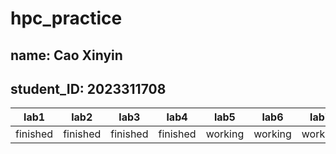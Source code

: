 # hpc_practice
## name: Cao Xinyin
## student_ID: 2023311708

lab1|lab2|lab3|lab4|lab5|lab6|lab7|lab8|lab9
---|---|---|---|---|---|---|---|---
finished|finished|finished|finished|working|working|working|finished|working
